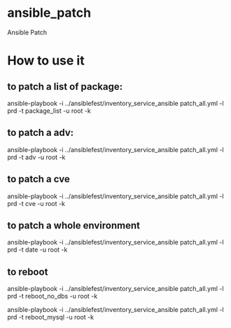 # ansible_patch
Ansible Patch

# How to use it
## to patch a list of package:
ansible-playbook -i ../ansiblefest/inventory_service_ansible patch_all.yml -l prd -t package_list -u root -k

## to patch a adv:
ansible-playbook -i ../ansiblefest/inventory_service_ansible patch_all.yml -l prd -t adv -u root -k

## to patch a cve
ansible-playbook -i ../ansiblefest/inventory_service_ansible patch_all.yml -l prd -t cve -u root -k

## to patch a whole environment
ansible-playbook -i ../ansiblefest/inventory_service_ansible patch_all.yml -l prd -t date -u root -k

## to reboot
ansible-playbook -i ../ansiblefest/inventory_service_ansible patch_all.yml -l prd -t reboot_no_dbs -u root -k

ansible-playbook -i ../ansiblefest/inventory_service_ansible patch_all.yml -l prd -t reboot_mysql -u root -k
